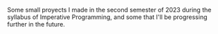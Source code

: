 Some small proyects I made in the second semester of 2023 during the syllabus of Imperative Programming, and some that I'll be progressing further in the future.